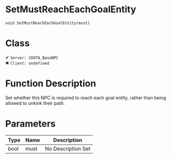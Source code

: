 # SetMustReachEachGoalEntity
```
void SetMustReachEachGoalEntity(must)
```
# Class
✔ `Server: CDOTA_BaseNPC`  
✖ `Client: undefined`  

# Function Description
Set whether this NPC is required to reach each goal entity, rather than being allowed to unkink their path.
# Parameters
Type|Name|Description
--|--|--
bool|must|No Description Set
